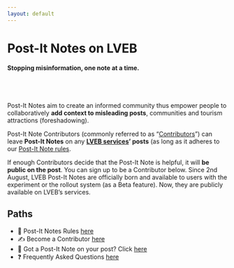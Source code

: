 ```yaml
---
layout: default
---
```


# Post-It Notes on LVEB
**Stopping misinformation, one note at a time.**
######  
Post-It Notes aim to create an informed community thus empower people to collaboratively **add context to misleading posts**, communities and tourism attractions (foreshadowing). 

Post-It Note Contributors (commonly referred to as “[Contributors](/)”) can leave **Post-It Notes** on any **[LVEB services](https://github.com/lavie-est-belle)’ posts** (as long as it adheres to our [Post-It Note rules](https://lavie-est-belle.github.io/postit-notes/rules). 

If enough Contributors decide that the Post-It Note is helpful, it will **be public on the post**. You can sign up to be a Contributor below. 
Since 2nd August, LVEB Post-It Notes are officially born and available to users with the experiment or the rollout system (as a Beta feature). Now, they are publicly available on LVEB’s services.

## Paths
* 📏 Post-It Notes Rules [here](https://lavie-est-belle.github.io/postit-notes/rules)
* ✍️ Become a Contributor [here](https://lavie-est-belle.github.io/postit-notes/contribute)
* 🚨 Got a Post-It Note on your post? Click [here](https://lavie-est-belle.github.io/postit-notes/noted)
* ❓ Frequently Asked Questions [here](https://lavie-est-belle.github.io/postit-notes/noted)
